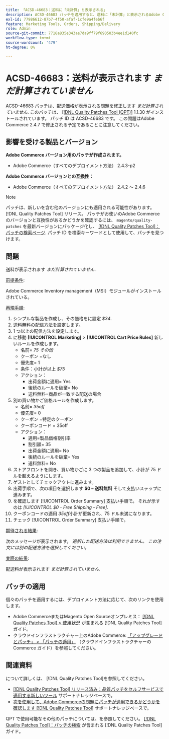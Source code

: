 ```yaml
---
title: 「ACSD-46683：送料に「未計算」と表示される」
description: ACSD-46683 パッチを適用すると、送料に「未計算」と表示されるAdobe Commerceの問題が修正されます。
exl-id: 77986612-87b7-4f50-afaf-1cfe9a4feb6f
feature: Marketing Tools, Orders, Shipping/Delivery
role: Admin
source-git-commit: 7718a835e343ae7da9ff79f690503b4ee1d140fc
workflow-type: tm+mt
source-wordcount: '479'
ht-degree: 0%

---
```


# ACSD-46683：送料が表示されます *まだ計算されていません*

ACSD-46683 パッチは、配送価格が表示される問題を修正します *まだ計算されていません*. このパッチは、 [[!DNL Quality Patches Tool (QPT)]](/help/announcements/adobe-commerce-announcements/magento-quality-patches-released-new-tool-to-self-serve-quality-patches.md) 1.1.30 がインストールされています。 パッチ ID は ACSD-46683 です。 この問題はAdobe Commerce 2.4.7 で修正される予定であることに注意してください。

## 影響を受ける製品とバージョン

**Adobe Commerce バージョン用のパッチが作成されます。**

* Adobe Commerce（すべてのデプロイメント方法） 2.4.3-p2

**Adobe Commerce バージョンとの互換性：**

* Adobe Commerce（すべてのデプロイメント方法） 2.4.2 ～ 2.4.6

>[!NOTE]
>
>パッチは、新しいを含む他のバージョンにも適用される可能性があります。 [!DNL Quality Patches Tool] リリース。 パッチがお使いのAdobe Commerceのバージョンと互換性があるかどうかを確認するには、 `magento/quality-patches` を最新バージョンにパッケージ化し、 [[!DNL Quality Patches Tool]：パッチの検索ページ](https://experienceleague.adobe.com/tools/commerce-quality-patches/index.html). パッチ ID を検索キーワードとして使用して、パッチを見つけます。

## 問題

送料が表示されます *まだ計算されていません*.

<u>前提条件</u>:

Adobe Commerce Inventory management（MSI）モジュールがインストールされている。

<u>再現手順</u>:

1. シンプルな製品を作成し、その価格をに設定 *$34*.
1. 送料無料の配信方法を設定します。
1. 1 つ以上の配信方法を設定します。
1. に移動 **[!UICONTROL Marketing]** > **[!UICONTROL Cart Price Rules]** 新しいルールを作成します。
   * 名前= *75 その他*
   * クーポン =なし
   * 優先度= 1
   * 条件：小計が以上 *$75*
   * アクション：
      * 出荷金額に適用= Yes
      * 後続のルールを破棄= No
      * 送料無料=商品が一致する配送の場合
1. 別の買い物かご価格ルールを作成します。
   * 名前= *35off*
   * 優先度= 0
   * クーポン =特定のクーポン
   * クーポンコード = 35off
   * アクション：
      * 適用=製品価格割引率
      * 割引額= 35
      * 出荷金額に適用= No
      * 後続のルールを破棄= Yes
      * 送料無料= No
1. ストアフロントを開き、買い物かごに 3 つの製品を追加して、小計が 75 ドルを超えるようにします。
1. ゲストとしてチェックアウトに進みます。
1. 出荷手順で、次の項目を選択します **$0 – 送料無料** そして支払いステップに進みます。
1. を確認します [!UICONTROL Order Summary] 支払い手順で。 それが示すのは *[!UICONTROL $0 - Free Shipping - Free]*.
1. クーポンコードの適用 *35off*&#x200B;小計が更新され、75 ドル未満になります。
1. チェック [!UICONTROL Order Summary] 支払い手順で。

<u>期待される結果</u>:

次のメッセージが表示されます。 *選択した配送方法は利用できません。 この注文には別の配送方法を選択してください。*

<u>実際の結果</u>:

配送料が表示されます *まだ計算されていません*.

## パッチの適用

個々のパッチを適用するには、デプロイメント方法に応じて、次のリンクを使用します。

* Adobe CommerceまたはMagento Open Sourceオンプレミス： [[!DNL Quality Patches Tool] > 使用状況](https://experienceleague.adobe.com/docs/commerce-operations/tools/quality-patches-tool/usage.html) が含まれる [!DNL Quality Patches Tool] ガイド。
* クラウドインフラストラクチャー上のAdobe Commerce: [「アップグレードとパッチ」 > 「パッチの適用」](https://experienceleague.adobe.com/docs/commerce-cloud-service/user-guide/develop/upgrade/apply-patches.html) （クラウドインフラストラクチャーのCommerce ガイド）を参照してください。

## 関連資料

について詳しくは、 [!DNL Quality Patches Tool]を参照してください。

* [[!DNL Quality Patches Tool] リリース済み：品質パッチをセルフサービスで適用する新しいツール](/help/announcements/adobe-commerce-announcements/magento-quality-patches-released-new-tool-to-self-serve-quality-patches.md) サポートナレッジベースで。
* [次を使用して、Adobe Commerceの問題にパッチが適用できるかどうかを確認します [!DNL Quality Patches Tool]](/help/support-tools/patches-available-in-qpt-tool/check-patch-for-magento-issue-with-magento-quality-patches.md) サポートナレッジベースで。

QPT で使用可能なその他のパッチについては、を参照してください。 [[!DNL Quality Patches Tool]：パッチの検索](https://experienceleague.adobe.com/tools/commerce-quality-patches/index.html) が含まれる [!DNL Quality Patches Tool] ガイド。
